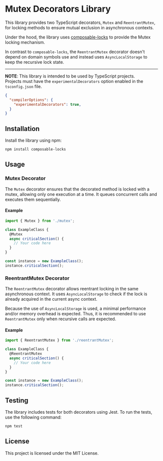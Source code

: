 # Mutex Decorators Library

This library provides two TypeScript decorators, `Mutex` and `ReentrantMutex`, for locking methods to ensure mutual exclusion in asynchronous contexts.

Under the hood, the library uses [composable-locks](https://www.npmjs.com/package/composable-locks) to provide the Mutex locking mechanism.

In contrast to `composable-locks`, the `ReentrantMutex` decorator doesn't depend on domain symbols use and instead uses `AsyncLocalStorage` to keep the recursive lock state.

---
**NOTE**: This library is intended to be used by TypeScript projects. \
Projects must have the `experimentalDecorators` option enabled in the `tsconfig.json` file.

```json
{
  "compilerOptions": {
    "experimentalDecorators": true,
  }
}
```

## Installation

Install the library using npm:

```sh
npm install composable-locks
```

## Usage

### Mutex Decorator

The `Mutex` decorator ensures that the decorated method is locked with a mutex, allowing only one execution at a time. It queues concurrent calls and executes them sequentially.

#### Example

```typescript
import { Mutex } from './mutex';

class ExampleClass {
  @Mutex
  async criticalSection() {
    // Your code here
  }
}

const instance = new ExampleClass();
instance.criticalSection();
```

### ReentrantMutex Decorator

The `ReentrantMutex` decorator allows reentrant locking in the same asynchronous context. It uses `AsyncLocalStorage` to check if the lock is already acquired in the current async context.

Because the use of `AsyncLocalStorage` is used, a minimal performance and/or memory overhead is expected. Thus, it is recommended to use `ReentrantMutex` only when recursive calls are expected.

#### Example

```typescript
import { ReentrantMutex } from './reentrantMutex';

class ExampleClass {
  @ReentrantMutex
  async criticalSection() {
    // Your code here
  }
}

const instance = new ExampleClass();
instance.criticalSection();
```

## Testing

The library includes tests for both decorators using Jest. To run the tests, use the following command:

```sh
npm test
```

## License

This project is licensed under the MIT License.

